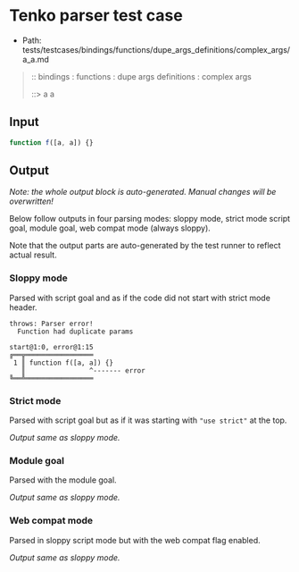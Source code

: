# Tenko parser test case

- Path: tests/testcases/bindings/functions/dupe_args_definitions/complex_args/a_a.md

> :: bindings : functions : dupe args definitions : complex args
>
> ::> a a

## Input


`````js
function f([a, a]) {}
`````

## Output

_Note: the whole output block is auto-generated. Manual changes will be overwritten!_

Below follow outputs in four parsing modes: sloppy mode, strict mode script goal, module goal, web compat mode (always sloppy).

Note that the output parts are auto-generated by the test runner to reflect actual result.

### Sloppy mode

Parsed with script goal and as if the code did not start with strict mode header.

`````
throws: Parser error!
  Function had duplicate params

start@1:0, error@1:15
╔══╦═════════════════
 1 ║ function f([a, a]) {}
   ║                ^------- error
╚══╩═════════════════

`````

### Strict mode

Parsed with script goal but as if it was starting with `"use strict"` at the top.

_Output same as sloppy mode._

### Module goal

Parsed with the module goal.

_Output same as sloppy mode._

### Web compat mode

Parsed in sloppy script mode but with the web compat flag enabled.

_Output same as sloppy mode._
